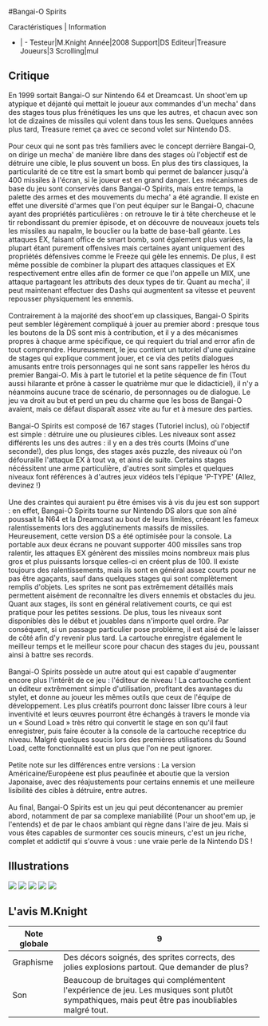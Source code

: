 #Bangai-O Spirits

Caractéristiques | Information
- | -
Testeur|M.Knight
Année|2008
Support|DS
Editeur|Treasure
Joueurs|3
Scrolling|mul

## Critique
En 1999 sortait Bangai-O sur Nintendo 64 et Dreamcast. Un shoot'em up atypique et déjanté qui mettait le joueur aux commandes d'un mecha' dans des stages tous plus frénétiques les uns que les autres, et chacun avec son lot de dizaines de missiles qui volent dans tous les sens. Quelques années plus tard, Treasure remet ça avec ce second volet sur Nintendo DS.<br/><br/> Pour ceux qui ne sont pas très familiers avec le concept derrière Bangai-O, on dirige un mecha' de manière libre dans des stages où l'objectif est de détruire une cible, le plus souvent un boss. En plus des tirs classiques, la particularité de ce titre est la smart bomb qui permet de balancer jusqu'à 400 missiles à l'écran, si le joueur est en grand danger. Les mécanismes de base du jeu sont conservés dans Bangai-O Spirits, mais entre temps, la palette des armes et des mouvements du mecha' a été agrandie. Il existe en effet une diversité d'armes que l'on peut équiper sur le Bangai-O, chacune ayant des propriétés particulières : on retrouve le tir à tête chercheuse et le tir rebondissant du premier épisode, et on découvre de nouveaux jouets tels les missiles au napalm, le bouclier ou la batte de base-ball géante. Les attaques EX, faisant office de smart bomb, sont également plus variées, la plupart étant purement offensives mais certaines ayant uniquement des propriétés défensives comme le Freeze qui gèle les ennemis. De plus, il est même possible de combiner la plupart des attaques classiques et EX respectivement entre elles afin de former ce que l'on appelle un MIX, une attaque partageant les attributs des deux types de tir. Quant au mecha', il peut maintenant effectuer des Dashs qui augmentent sa vitesse et peuvent repousser physiquement les ennemis. <br/><br/>Contrairement à la majorité des shoot'em up classiques, Bangai-O Spirits peut sembler légèrement compliqué à jouer au premier abord : presque tous les boutons de la DS sont mis à contribution, et il y a des mécanismes propres à chaque arme spécifique, ce qui requiert du trial and error afin de tout comprendre. Heureusement, le jeu contient un tutoriel d'une quinzaine de stages qui explique comment jouer, et ce via des petits dialogues amusants entre trois personnages qui ne sont sans rappeller les héros du premier Bangai-O. Mis à part le tutoriel et la petite séquence de fin (Tout aussi hilarante et prône à casser le quatrième mur que le didacticiel), il n'y a néanmoins aucune trace de scénario, de personnages ou de dialogue. Le jeu va droit au but et perd un peu du charme que les boss de Bangai-O avaient, mais ce défaut disparaît assez vite au fur et à mesure des parties.<br/><br/> Bangai-O Spirits est composé de 167 stages (Tutoriel inclus), où l'objectif est simple : détruire une ou plusieures cibles. Les niveaux sont assez différents les uns des autres : il y en a des très courts (Moins d'une seconde!), des plus longs, des stages axés puzzle, des niveaux où l'on défouraille l'attaque EX à tout va, et ainsi de suite. Certains stages nécéssitent une arme particulière, d'autres sont simples et quelques niveaux font références à d'autres jeux vidéos tels l'épique 'P-TYPE' (Allez, devinez !)<br/><br/> Une des craintes qui auraient pu être émises vis à vis du jeu est son support : en effet, Bangai-O Spirits tourne sur Nintendo DS alors que son aîné poussait la N64 et la Dreamcast au bout de leurs limites, créeant les fameux ralentissements lors des agglutinements massifs de missiles. Heureusement, cette version DS a été optimisée pour la console. La portable aux deux écrans ne pouvant supporter 400 missiles sans trop ralentir, les attaques EX génèrent des missiles moins nombreux mais plus gros et plus puissants lorsque celles-ci en créent plus de 100. Il existe toujours des ralentissements, mais ils sont en général assez courts pour ne pas être agaçants, sauf dans quelques stages qui sont complètement remplis d'objets. Les sprites ne sont pas extrêmement détaillés mais permettent aisément de reconnaître les divers ennemis et obstacles du jeu. Quant aux stages, ils sont en général relativement courts, ce qui est pratique pour les petites sessions. De plus, tous les niveaux sont disponibles dès le début et jouables dans n'importe quel ordre. Par conséquent, si un passage particulier pose problème, il est aisé de le laisser de côté afin d'y revenir plus tard.  La cartouche enregistre également le meilleur temps et le meilleur score pour chacun des stages du jeu, poussant ainsi à battre ses records.<br/><br/> Bangai-O Spirits possède un autre atout qui est capable d'augmenter encore plus l'intérêt de ce jeu : l'éditeur de niveau ! La cartouche contient un éditeur extrêmement simple d'utilisation, profitant des avantages du stylet, et donne au joueur les mêmes outils que ceux de l'équipe de développement. Les plus créatifs pourront donc laisser libre cours à leur inventivité et leurs œuvres pourront être échangés à travers le monde via un « Sound Load » très rétro qui convertit le stage en son qu'il faut enregistrer, puis faire écouter à la console de la cartouche receptrice du niveau. Malgré quelques soucis lors des premières utilisations du Sound Load, cette fonctionnalité est un plus que l'on ne peut ignorer.<br/><br/> Petite note sur les différences entre versions : La version Américaine/Européene est plus peaufinée et aboutie que la version Japonaise, avec des réajustements pour certains ennemis et une meilleure lisibilité des cibles à détruire, entre autres.<br/><br/> Au final, Bangai-O Spirits est un jeu qui peut décontenancer au premier abord, notamment de par sa complexe maniabilité (Pour un shoot'em up, je l'entends) et de par le chaos ambiant qui règne dans l'aire de jeu. Mais si vous êtes capables de surmonter ces soucis mineurs, c'est un jeu riche, complet et addictif qui s'ouvre à vous : une vraie perle de la Nintendo DS !<br/>

## Illustrations
![](http://www.shmup.com/images/thumbs/img_fiche_1_1499.png)
![](http://www.shmup.com/images/thumbs/img_fiche_2_1499.png)
![](http://www.shmup.com/images/thumbs/img_fiche_3_1499.png)
![](http://www.shmup.com/images/thumbs/img_fiche_4_1499.png)
![](http://www.shmup.com/images/thumbs/img_fiche_5_1499.png)

## L'avis M.Knight
Note globale|9
-|-
Graphisme|Des décors soignés, des sprites corrects, des jolies explosions partout. Que demander de plus?
Son|Beaucoup de bruitages qui complémentent l'expérience de jeu. Les musiques sont plutôt sympathiques, mais peut être pas inoubliables malgré tout.
